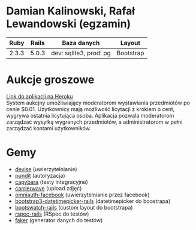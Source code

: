 # Damian Kalinowski, Rafał Lewandowski (egzamin)

| Ruby | Rails | Baza danych | Layout |
| ---- | ----- | ----------- | ------ |
| 2.3.3 | 5.0.3 | dev: sqlite3, prod: pg | Bootstrap |

# Aukcje groszowe
[Link do aplikacji na Heroku](https://penny-auctions.herokuapp.com/)  
System aukcjny umożliwiający moderatorom wystawiania przedmiotów po cenie $0.01.
Użytkownicy mają możliwość licytacji z krokiem o cent, wygrywa ostatnia licytująca osoba.
Aplikacja pozwala moderatorom zarządzać wysyłką wygranych przedmiotów, a administratorom w pełni zarządzać kontami użytkowników.

# Gemy
- [devise](https://github.com/plataformatec/devise) (uwierzytelnianie)
- [pundit](https://github.com/elabs/pundit) (autoryzacja)
- [capybara](https://github.com/teamcapybara/capybara) (testy integracyjne)
- [carrierwave](https://github.com/carrierwaveuploader/carrierwave) (upload zdjęć)
- [omniauth-facebook](https://github.com/mkdynamic/omniauth-facebook) (uwierzytelnianie przez facebook)
- [bootstrap3-datetimepicker-rails](https://github.com/TrevorS/bootstrap3-datetimepicker-rails) (datetimepicker do boostrapa)
- [bootswatch-rails](https://github.com/maxim/bootswatch-rails) (custom layout do bootstrapa)
- [rspec-rails](https://github.com/rspec/rspec-rails) (RSpec do testów)
- [faker](https://github.com/stympy/faker) (generator danych do testów)